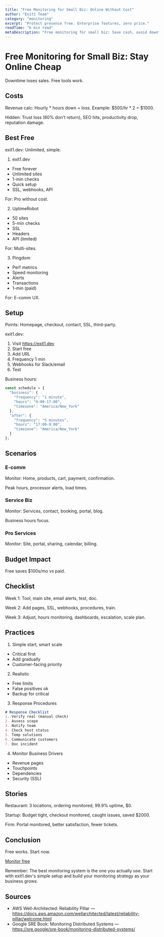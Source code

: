 ```yaml
---
title: "Free Monitoring for Small Biz: Online Without Cost"
author: "Exit1 Team"
category: "monitoring"
excerpt: "Protect presence free. Enterprise features, zero price."
readTime: "6 min read"
metaDescription: "Free monitoring for small biz: Save cash, avoid downtime in 2025."
---
```


# Free Monitoring for Small Biz: Stay Online Cheap

Downtime loses sales. Free tools work.

## Costs

Revenue calc: Hourly * hours down = loss. Example: $500/hr * 2 = $1000.

Hidden: Trust loss (60% don't return), SEO hits, productivity drop, reputation damage.

## Best Free

exit1.dev: Unlimited, simple.

1. exit1.dev
- Free forever
- Unlimited sites
- 1-min checks
- Quick setup
- SSL, webhooks, API

For: Pro without cost.

2. UptimeRobot
- 50 sites
- 5-min checks
- SSL
- Headers
- API (limited)

For: Multi-sites.

3. Pingdom
- Perf metrics
- Speed monitoring
- Alerts
- Transactions
- 1-min (paid)

For: E-comm UX.

## Setup

Points: Homepage, checkout, contact, SSL, third-party.

exit1.dev:
1. Visit https://exit1.dev
2. Start free
3. Add URL
4. Frequency 1 min
5. Webhooks for Slack/email
6. Test

Business hours:
```javascript
const schedule = {
  "business": {
    "frequency": "1 minute",
    "hours": "9:00-17:00",
    "timezone": "America/New_York"
  },
  "after": {
    "frequency": "5 minutes",
    "hours": "17:00-9:00",
    "timezone": "America/New_York"
  }
};
```

## Scenarios

### E-comm

Monitor: Home, products, cart, payment, confirmation.

Peak hours, processor alerts, load times.

### Service Biz

Monitor: Services, contact, booking, portal, blog.

Business hours focus.

### Pro Services

Monitor: Site, portal, sharing, calendar, billing.

## Budget Impact

Free saves $100s/mo vs paid.

## Checklist

Week 1: Tool, main site, email alerts, test, doc.

Week 2: Add pages, SSL, webhooks, procedures, train.

Week 3: Adjust, hours monitoring, dashboards, escalation, scale plan.

## Practices

1. Simple start, smart scale
- Critical first
- Add gradually
- Customer-facing priority

2. Realistic
- Free limits
- False positives ok
- Backup for critical

3. Response Procedures
```markdown
# Response Checklist
1. Verify real (manual check)
2. Assess scope
3. Notify team
4. Check host status
5. Temp solutions
6. Communicate customers
7. Doc incident
```

4. Monitor Business Drivers
- Revenue pages
- Touchpoints
- Dependencies
- Security (SSL)

## Stories

Restaurant: 3 locations, ordering monitored, 99.9% uptime, $0.

Startup: Budget tight, checkout monitored, caught issues, saved $2000.

Firm: Portal monitored, better satisfaction, fewer tickets.

## Conclusion

Free works. Start now.

[Monitor free](https://exit1.dev)

Remember: The best monitoring system is the one you actually use. Start with exit1.dev's simple setup and build your monitoring strategy as your business grows. 

## Sources

- AWS Well-Architected: Reliability Pillar — https://docs.aws.amazon.com/wellarchitected/latest/reliability-pillar/welcome.html
- Google SRE Book: Monitoring Distributed Systems — https://sre.google/sre-book/monitoring-distributed-systems/
